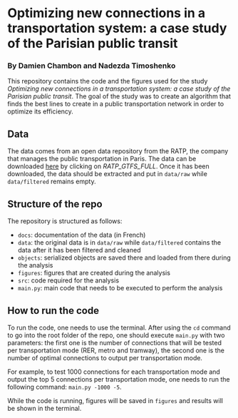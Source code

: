 # Optimizing new connections in a transportation system: a case study of the Parisian public transit

### By Damien Chambon and Nadezda Timoshenko

This repository contains the code and the figures used for the study _Optimizing new connections in a transportation system: a case study of the Parisian public transit_. The goal of the study was to create an algorithm that finds the best lines to create in a public transportation network in order to optimize its efficiency.

## Data
The data comes from an open data repository from the RATP, the company that manages the public transportation in Paris. The data can be downloaded [here](https://data.ratp.fr/explore/dataset/offre-transport-de-la-ratp-format-gtfs/information/) by clicking on _RATP_GTFS_FULL_. Once it has been downloaded, the data should be extracted and put in `data/raw` while `data/filtered` remains empty.

## Structure of the repo
The repository is structured as follows:

- `docs`: documentation of the data (in French)
- `data`: the original data is in `data/raw` while `data/filtered` contains the data after it has been filtered and cleaned
- `objects`: serialized objects are saved there and loaded from there during the analysis
- `figures`: figures that are created during the analysis
- `src`: code required for the analysis
- `main.py`: main code that needs to be executed to perform the analysis

## How to run the code
To run the code, one needs to use the terminal. After using the `cd` command to go into the root folder of the repo, one should execute `main.py` with two parameters: the first one is the number of connections that will be tested per transportation mode (RER, metro and tramway), the second one is the number of optimal connections to output per transportation mode.

For example, to test 1000 connections for each transportation mode and output the top 5 connections per transportation mode, one needs to run the following command: `main.py -1000 -5`.

While the code is running, figures will be saved in `figures` and results will be shown in the terminal.
